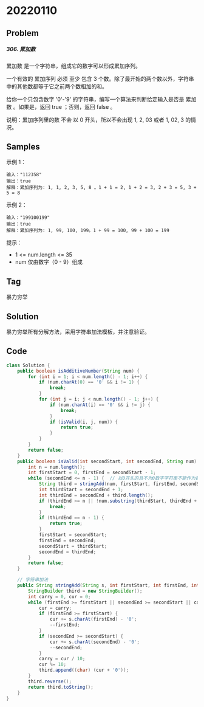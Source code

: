 # 20220110

## Problem

##### 306. 累加数

累加数 是一个字符串，组成它的数字可以形成累加序列。

一个有效的 累加序列 必须 至少 包含 3 个数。除了最开始的两个数以外，字符串中的其他数都等于它之前两个数相加的和。

给你一个只包含数字 '0'-'9' 的字符串，编写一个算法来判断给定输入是否是 累加数 。如果是，返回 true ；否则，返回 false 。

说明：累加序列里的数 不会 以 0 开头，所以不会出现 1, 2, 03 或者 1, 02, 3 的情况。

## Samples

示例 1：

```
输入："112358"
输出：true 
解释：累加序列为: 1, 1, 2, 3, 5, 8 。1 + 1 = 2, 1 + 2 = 3, 2 + 3 = 5, 3 + 5 = 8
```

示例 2：

```
输入："199100199"
输出：true 
解释：累加序列为: 1, 99, 100, 199。1 + 99 = 100, 99 + 100 = 199
```


提示：

- 1 <= num.length <= 35
- num 仅由数字（0 - 9）组成

## Tag

暴力穷举

## Solution

暴力穷举所有分解方法，采用字符串加法模板，并注意验证。

## Code

```java
class Solution {
    public boolean isAdditiveNumber(String num) {
        for (int i = 1; i < num.length() - 1; i++) {
            if (num.charAt(0) == '0' && i != 1) {
                break;
            }
            for (int j = i; j < num.length() - 1; j++) {
                if (num.charAt(i) == '0' && i != j) {
                    break;
                }
                if (isValid(i, j, num)) {
                    return true;
                }
            }
        }
        return false;
    }
    public boolean isValid(int secondStart, int secondEnd, String num) {
        int n = num.length();
        int firstStart = 0, firstEnd = secondStart - 1;
        while (secondEnd <= n - 1) {  // 以0开头的且不为0数字字符串不能作为数字
            String third = stringAdd(num, firstStart, firstEnd, secondStart, secondEnd);
            int thirdStart = secondEnd + 1;
            int thirdEnd = secondEnd + third.length();
            if (thirdEnd >= n || !num.substring(thirdStart, thirdEnd + 1).equals(third)) {
                break;
            }
            if (thirdEnd == n - 1) {
                return true;
            }
            firstStart = secondStart;
            firstEnd = secondEnd;
            secondStart = thirdStart;
            secondEnd = thirdEnd;
        }
        return false;
    }

    // 字符串加法
    public String stringAdd(String s, int firstStart, int firstEnd, int secondStart, int secondEnd) {
        StringBuilder third = new StringBuilder();
        int carry = 0, cur = 0;
        while (firstEnd >= firstStart || secondEnd >= secondStart || carry != 0) {
            cur = carry;
            if (firstEnd >= firstStart) {
                cur += s.charAt(firstEnd) - '0';
                --firstEnd;
            }
            if (secondEnd >= secondStart) {
                cur += s.charAt(secondEnd) - '0';
                --secondEnd;
            }
            carry = cur / 10;
            cur %= 10;
            third.append((char) (cur + '0'));
        }
        third.reverse();
        return third.toString();
    }
}
```

